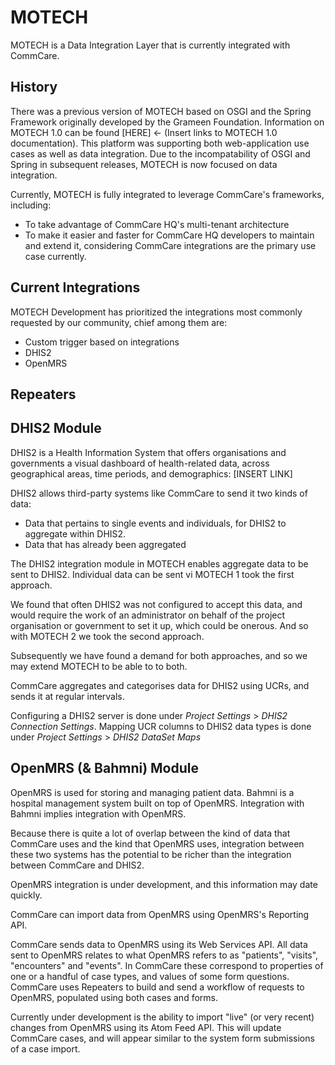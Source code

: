 MOTECH
======

MOTECH is a Data Integration Layer that is currently integrated with CommCare.  

History
-------

There was a previous version of MOTECH based on OSGI and the Spring Framework originally developed by the Grameen Foundation.  Information on MOTECH 1.0 can be found [HERE] <- (Insert links to MOTECH 1.0 documentation).  This platform was supporting both web-application use cases as well as data integration.  Due to the incompatability of OSGI and Spring in subsequent releases, MOTECH is now focused on data integration. 

Currently, MOTECH is fully integrated to leverage CommCare's frameworks, including:  

* To take advantage of CommCare HQ's multi-tenant architecture
* To make it easier and faster for CommCare HQ developers to maintain and extend it, considering CommCare integrations are the primary use case currently.  

Current Integrations
--------------------

MOTECH Development has prioritized the integrations most commonly requested by our community, chief among them are:

* Custom trigger based on integrations
* DHIS2
* OpenMRS

Repeaters
--------------------

DHIS2 Module
-----------------

DHIS2 is a Health Information System that offers organisations and governments a visual dashboard of health-related data, across geographical areas, time periods, and demographics: [INSERT LINK]

DHIS2 allows third-party systems like CommCare to send it two kinds of data:

* Data that pertains to single events and individuals, for DHIS2 to aggregate within DHIS2.
* Data that has already been aggregated

The DHIS2 integration module in MOTECH enables aggregate data to be sent to DHIS2.  Individual data can be sent vi
MOTECH 1 took the first approach.

We found that often DHIS2 was not configured to accept this data, and would require the work of an administrator on behalf of the project organisation or government to set it up, which could be onerous. And so with MOTECH 2 we took the second approach.

Subsequently we have found a demand for both approaches, and so we may extend MOTECH to be able to to both.

CommCare aggregates and categorises data for DHIS2 using UCRs, and sends it at regular intervals.

Configuring a DHIS2 server is done under *Project Settings* > *DHIS2 Connection Settings*. Mapping UCR columns to DHIS2 data types is done under *Project Settings* > *DHIS2 DataSet Maps*


OpenMRS (& Bahmni) Module
----------------------------

OpenMRS is used for storing and managing patient data. Bahmni is a hospital management system built on top of OpenMRS. Integration with Bahmni implies integration with OpenMRS.

Because there is quite a lot of overlap between the kind of data that CommCare uses and the kind that OpenMRS uses, integration between these two systems has the potential to be richer than the integration between CommCare and DHIS2.

OpenMRS integration is under development, and this information may date quickly.

CommCare can import data from OpenMRS using OpenMRS's Reporting API.

CommCare sends data to OpenMRS using its Web Services API. All data sent to OpenMRS relates to what OpenMRS refers to as "patients", "visits", "encounters" and "events". In CommCare these correspond to properties of one or a handful of case types, and values of some form questions. CommCare uses Repeaters to build and send a workflow of requests to OpenMRS, populated using both cases and forms.

Currently under development is the ability to import "live" (or very recent) changes from OpenMRS using its Atom Feed API. This will update CommCare cases, and will appear similar to the system form submissions of a case import.
